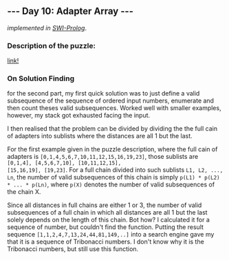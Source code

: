 ## --- Day 10: Adapter Array ---

*implemented in [SWI-Prolog](https://www.swi-prolog.org/)*.


### Description of the puzzle:

[link!](https://adventofcode.com/2020/day/10
)

### On Solution Finding

for the second part, my first quick solution was to just define a valid subsequence of the sequence of ordered input numbers, enumerate and then count
theses valid subsequences. Worked well with smaller examples, however, my stack got exhausted facing the input.

I then realised that the problem can be divided by dividing the the full cain of adapters into sublists where the distances are all 1 but the last. 

For the first example given in the puzzle description, where the full cain of adapters is <code>[0,1,4,5,6,7,10,11,12,15,16,19,23]</code>, those sublists are
<code>[0,1,4], [4,5,6,7,10], [10,11,12,15], [15,16,19], [19,23]</code>.
For a full chain divided into such sublists <code>L1, L2, ..., Ln</code>, the number of valid subsequences of this chain is simply 
<code>p(L1) * p(L2) * ... * p(Ln)</code>, where <code>p(X)</code> denotes the number of valid subsequences of the chain X.

Since all distances in full chains are either 1 or 3, the number of valid subsequences of a full chain in which all distances are all 1 but the last solely depends 
on the length of this chain. Bot how? I calculated it for a sequence of number, but couldn't find the function. 
Putting the result sequence <code>[1,1,2,4,7,13,24,44,81,149,..]</code> into a search engine gave my that it is a sequence of Tribonacci numbers.
I don't know why it is the Tribonacci numbers, but still use this function.


